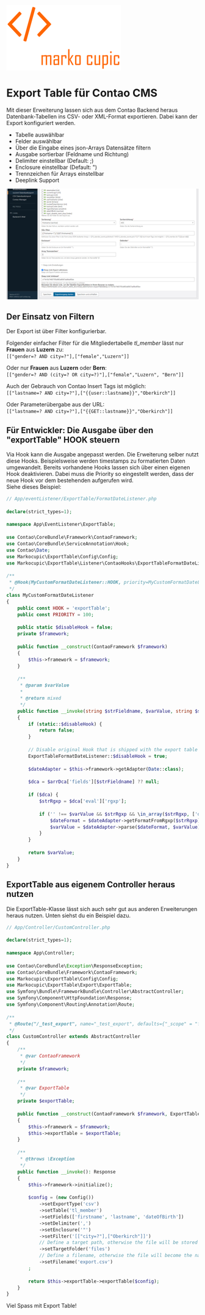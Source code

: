 ![Alt text](docs/logo.png?raw=true "logo")

# Export Table für Contao CMS

Mit dieser Erweiterung lassen sich aus dem Contao Backend heraus Datenbank-Tabellen ins CSV- oder XML-Format exportieren. Dabei kann der Export konfiguriert werden.
- Tabelle auswählbar
- Felder auswählbar
- Über die Eingabe eines json-Arrays Datensätze filtern
- Ausgabe sortierbar (Feldname und Richtung)
- Delimiter einstellbar (Default: ;)
- Enclosure einstellbar (Default: ")
- Trennzeichen für Arrays einstellbar
- Deeplink Support

![Alt text](docs/backend.png?raw=true "Backend")

## Der Einsatz von Filtern
Der Export ist über Filter konfigurierbar.

Folgender einfacher Filter für die Mitgliedertabelle *tl_member* lässt nur **Frauen** aus **Luzern** zu:\
`[["gender=? AND city=?"],["female","Luzern"]]`

Oder nur **Frauen** aus **Luzern** oder **Bern**:\
`[["gender=? AND (city=? OR city=?)"],["female","Luzern", "Bern"]]`

Auch der Gebrauch von Contao Insert Tags ist möglich:\
`[["lastname=? AND city=?"],["{{user::lastname}}","Oberkirch"]]`

Oder Parameterübergabe aus der URL:\
`[["lastname=? AND city=?"],["{{GET::lastname}}","Oberkirch"]]`

## Für Entwickler: Die Ausgabe über den "exportTable" HOOK steuern

Via Hook kann die Ausgabe angepasst werden. Die Erweiterung selber nutzt diese Hooks. Beispielsweise werden timestamps zu formatierten Daten umgewandelt. Bereits vorhandene Hooks lassen sich über einen eigenen Hook deaktivieren. Dabei muss die Priority so eingestellt werden, dass der neue Hook vor dem bestehenden aufgerufen wird.\
Siehe dieses Beispiel:

```php
// App/eventListener/ExportTable/FormatDateListener.php

declare(strict_types=1);

namespace App\EventListener\ExportTable;

use Contao\CoreBundle\Framework\ContaoFramework;
use Contao\CoreBundle\ServiceAnnotation\Hook;
use Contao\Date;
use Markocupic\ExportTable\Config\Config;
use Markocupic\ExportTable\Listener\ContaoHooks\ExportTableFormatDateListener;

/**
 * @Hook(MyCustomFormatDateListener::HOOK, priority=MyCustomFormatDateListener::PRIORITY)
 */
class MyCustomFormatDateListener
{
    public const HOOK = 'exportTable';
    public const PRIORITY = 100;
    
    public static $disableHook = false;
    private $framework;

    public function __construct(ContaoFramework $framework)
    {
        $this->framework = $framework;
    }

    /**
     * @param $varValue
     *
     * @return mixed
     */
    public function __invoke(string $strFieldname, $varValue, string $strTablename, array $arrDataRecord, array $arrDca, Config $objConfig)
    {
        if (static::$disableHook) {
            return false;
        }
        
        // Disable original Hook that is shipped with the export table extension.
        ExportTableFormatDateListener::$disableHook = true;
        
        $dateAdapter = $this->framework->getAdapter(Date::class);

        $dca = $arrDca['fields'][$strFieldname] ?? null;

        if ($dca) {
            $strRgxp = $dca['eval']['rgxp'];

            if ('' !== $varValue && $strRgxp && \in_array($strRgxp, ['date', 'datim', 'time'], true)) {
                $dateFormat = $dateAdapter->getFormatFromRgxp($strRgxp);
                $varValue = $dateAdapter->parse($dateFormat, $varValue);
            }
        }

        return $varValue;
    }
}


```
 

## ExportTable aus eigenem Controller heraus nutzen
Die ExportTable-Klasse lässt sich auch sehr gut aus anderen Erweiterungen heraus nutzen. Unten siehst du ein Beispiel dazu.

```php
// App/Controller/CustomController.php

declare(strict_types=1);

namespace App\Controller;

use Contao\CoreBundle\Exception\ResponseException;
use Contao\CoreBundle\Framework\ContaoFramework;
use Markocupic\ExportTable\Config\Config;
use Markocupic\ExportTable\Export\ExportTable;
use Symfony\Bundle\FrameworkBundle\Controller\AbstractController;
use Symfony\Component\HttpFoundation\Response;
use Symfony\Component\Routing\Annotation\Route;

/**
 * @Route("/_test_export", name="_test_export", defaults={"_scope" = "frontend", "_token_check" = false})
 */
class CustomController extends AbstractController
{
    /**
     * @var ContaoFramework
     */
    private $framework;

    /**
     * @var ExportTable
     */
    private $exportTable;

    public function __construct(ContaoFramework $framework, ExportTable $exportTable)
    {
        $this->framework = $framework;
        $this->exportTable = $exportTable;
    }

    /**
     * @throws \Exception
     */
    public function __invoke(): Response
    {
        $this->framework->initialize();

        $config = (new Config())
            ->setExportType('csv')
            ->setTable('tl_member')
            ->setFields(['firstname', 'lastname', 'dateOfBirth'])
            ->setDelimiter(',')
            ->setEnclosure('"')
            ->setFilter('[["city=?"],["Oberkirch"]]')
            // Define a target path, otherwise the file will be stored in system/tmp
            ->setTargetFolder('files')
            // Define a filename, otherwise the file will become the name of the table ->tl_member.csv
            ->setFilename('export.csv')
        ;

        return $this->exportTable->exportTable($config);
    }
}

```


Viel Spass mit Export Table! 
